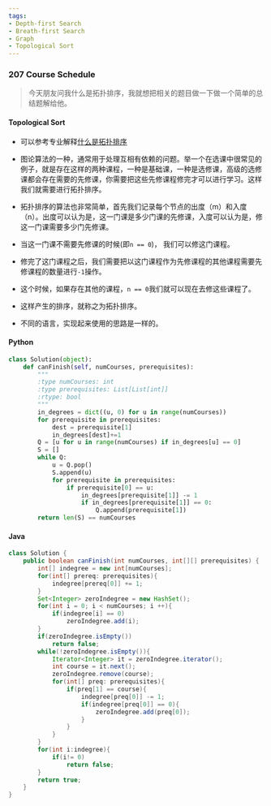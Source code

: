 ```yaml
---
tags:
- Depth-first Search
- Breath-first Search
- Graph
- Topological Sort
---
```


### 207 Course Schedule

> 今天朋友问我什么是拓扑排序，我就想把相关的题目做一下做一个简单的总结题解给他。

#### Topological Sort

- 可以参考专业解释[什么是拓扑排序](https://www.jianshu.com/p/b59db381561a)

- 图论算法的一种，通常用于处理互相有依赖的问题。举一个在选课中很常见的例子，就是存在这样的两种课程，一种是基础课，一种是选修课，高级的选修课都会存在需要的先修课，你需要把这些先修课程修完才可以进行学习。这样我们就需要进行拓扑排序。
- 拓扑排序的算法也非常简单，首先我们记录每个节点的出度（m）和入度（n）。出度可以认为是，这一门课是多少门课的先修课，入度可以认为是，修这一门课需要多少门先修课。
- 当这一门课不需要先修课的时候(即`n == 0`)， 我们可以修这门课程。
- 修完了这门课程之后，我们需要把以这门课程作为先修课程的其他课程需要先修课程的数量进行`-1`操作。
- 这个时候，如果存在其他的课程，`n == 0`我们就可以现在去修这些课程了。
- 这样产生的排序，就称之为拓扑排序。
- 不同的语言，实现起来使用的思路是一样的。

#### Python

```python
class Solution(object):    
    def canFinish(self, numCourses, prerequisites):
        """
        :type numCourses: int
        :type prerequisites: List[List[int]]
        :rtype: bool
        """
        in_degrees = dict((u, 0) for u in range(numCourses))
        for prerequisite in prerequisites:
            dest = prerequisite[1]
            in_degrees[dest]+=1
        Q = [u for u in range(numCourses) if in_degrees[u] == 0]
        S = []
        while Q:
            u = Q.pop()
            S.append(u)
            for prerequisite in prerequisites:
                if prerequisite[0] == u:
                    in_degrees[prerequisite[1]] -= 1
                    if in_degrees[prerequisite[1]] == 0:
                        Q.append(prerequisite[1])
        return len(S) == numCourses
```

#### Java

```java
class Solution {
    public boolean canFinish(int numCourses, int[][] prerequisites) {
        int[] indegree = new int[numCourses];
        for(int[] prereq: prerequisites){
            indegree[prereq[0]] += 1;
        }
        Set<Integer> zeroIndegree = new HashSet();
        for(int i = 0; i < numCourses; i ++){
            if(indegree[i] == 0)
                zeroIndegree.add(i);
        }
        if(zeroIndegree.isEmpty())
            return false;
        while(!zeroIndegree.isEmpty()){
            Iterator<Integer> it = zeroIndegree.iterator();
            int course = it.next();
            zeroIndegree.remove(course);
            for(int[] preq: prerequisites){
                if(preq[1] == course){
                    indegree[preq[0]] -= 1;
                    if(indegree[preq[0]] == 0){
                        zeroIndegree.add(preq[0]);
                    }
                }
            }
        }
        for(int i:indegree){
            if(i!= 0)
                return false;
        }
        return true;
    }
}
```


